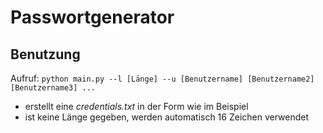 # Passwortgenerator

## Benutzung
Aufruf: ``python main.py --l [Länge] --u [Benutzername] [Benutzername2] [Benutzername3] ...``

- erstellt eine *credentials.txt* in der Form wie im Beispiel
- ist keine Länge gegeben, werden automatisch 16 Zeichen verwendet